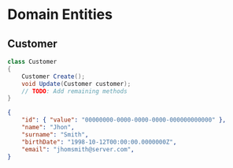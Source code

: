 ﻿# Domain Entities

## Customer

```csharp
class Customer
{
    Customer Create();
    void Update(Customer customer);
    // TODO: Add remaining methods
}
```

```json
{
    "id": { "value": "00000000-0000-0000-0000-000000000000" },
    "name": "Jhon",
    "surname": "Smith",
    "birthDate": "1998-10-12T00:00:00.0000000Z",
    "email": "jhomsmith@server.com",
}
```
